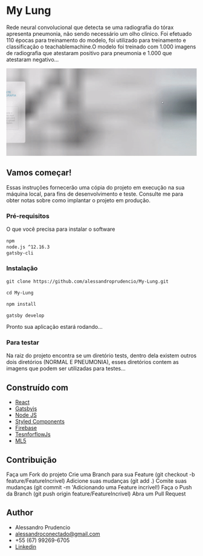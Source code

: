 # My Lung
Rede neural convolucional que detecta se uma radiografia do tórax apresenta pneumonia, não sendo necessário um olho clinico. Foi efetuado 110 épocas para treinamento do modelo, foi utilizado para treinamento e classificação o teachablemachine.O modelo foi treinado com 1.000 imagens de radiografia que atestaram positivo para pneumonia e 1.000 que atestaram negativo...
 
 <img width="790"  src="https://github.com/alessandroprudencio/My-Lung/blob/master/preview_system.gif" />

## Vamos começar!

Essas instruções fornecerão uma cópia do projeto em execução na sua máquina local, para fins de desenvolvimento e teste. Consulte me  para obter notas sobre como implantar o projeto em produção.



### Pré-requisitos

O que você precisa para instalar o software

```
npm
node.js ^12.16.3
gatsby-cli

```

### Instalação

```
git clone https://github.com/alessandroprudencio/My-Lung.git
```

```
cd My-Lung 
```

```
npm install
```

```
gatsby develop
```

Pronto sua aplicação estará  rodando...

### Para testar

Na raiz do projeto encontra se um diretório tests, dentro dela existem outros dois diretórios (NORMAL E PNEUMONIA), esses diretórios contem as imagens que podem ser utilizadas para testes...

## Construído com

* [React](https://reactnative.dev/)
* [Gatsbyjs](https://www.gatsbyjs.org/)
* [Node JS](https://nodejs.org/)
* [Styled Components](https://styled-components.com/)
* [Firebase](https://firebase.google.com/)
* [TesnforflowJs](https://www.tensorflow.org/js)
* [ML5](https://ml5js.org/)

## Contribuição

Faça um Fork do projeto
Crie uma Branch para sua Feature (git checkout -b feature/FeatureIncrivel)
Adicione suas mudanças (git add .)
Comite suas mudanças (git commit -m 'Adicionando uma Feature incrível!)
Faça o Push da Branch (git push origin feature/FeatureIncrivel)
Abra um Pull Request

## Author

* Alessandro Prudencio 
* alessandroconectado@gmail.com
* +55 (67) 99269-6705
* [Linkedin](https://www.linkedin.com/in/alessandro-prudencio/)


